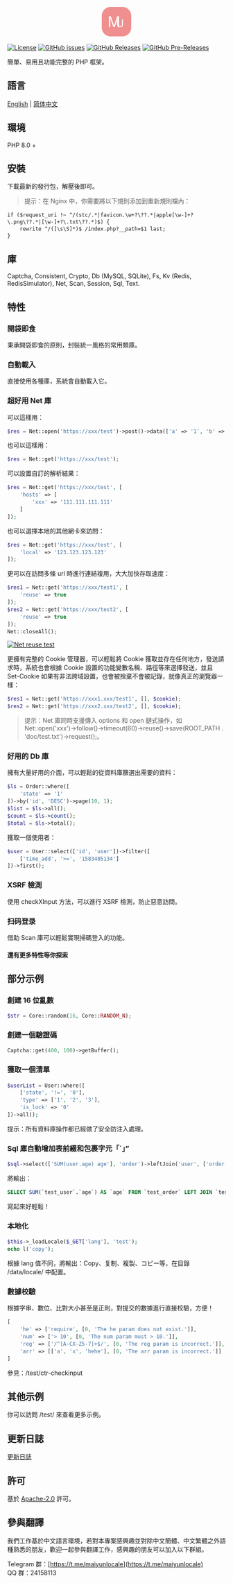 <p align="center"><img src="./icon.svg" width="68" height="68" alt="Mutton"></p>

[![License](https://img.shields.io/github/license/maiyun/mutton.svg)](https://github.com/maiyun/mutton/blob/master/LICENSE)
[![GitHub issues](https://img.shields.io/github/issues/maiyun/mutton.svg)](https://github.com/maiyun/mutton/issues)
[![GitHub Releases](https://img.shields.io/github/release/maiyun/mutton.svg)](https://github.com/maiyun/mutton/releases "Stable Release")
[![GitHub Pre-Releases](https://img.shields.io/github/release/maiyun/mutton/all.svg)](https://github.com/maiyun/mutton/releases "Pre-Release")

簡單、易用且功能完整的 PHP 框架。

## 語言

[English](../README.md) | [简体中文](README.sc.md)

## 環境

PHP 8.0 +

## 安裝

下載最新的發行包，解壓後即可。

> 提示：在 Nginx 中，你需要將以下規則添加到重新規則檔內：

```
if ($request_uri !~ ^/(stc/.*|favicon.\w+?\??.*|apple[\w-]+?\.png\??.*|[\w-]+?\.txt\??.*)$) {
    rewrite ^/([\s\S]*)$ /index.php?__path=$1 last;
}
```

## 庫

Captcha, Consistent, Crypto, Db (MySQL, SQLite), Fs, Kv (Redis, RedisSimulator), Net, Scan, Session, Sql, Text.

## 特性

### 開袋即食

秉承開袋即食的原則，封裝統一風格的常用類庫。

### 自動載入

直接使用各種庫，系統會自動載入它。

### 超好用 Net 庫

可以這樣用：

```php
$res = Net::open('https://xxx/test')->post()->data(['a' => '1', 'b' => '2'])->request();
```

也可以這樣用：

```php
$res = Net::get('https://xxx/test');
```

可以設置自訂的解析結果：

```php
$res = Net::get('https://xxx/test', [
    'hosts' => [
        'xxx' => '111.111.111.111'
    ]
]);
```

也可以選擇本地的其他網卡來訪問：

```php
$res = Net::get('https://xxx/test', [
    'local' => '123.123.123.123'
]);
```

更可以在訪問多條 url 時進行連結複用，大大加快存取速度：

```php
$res1 = Net::get('https://xxx/test1', [
    'reuse' => true
]);
$res2 = Net::get('https://xxx/test2', [
    'reuse' => true
]);
Net::closeAll();
```

[![Net reuse test](test-net-reuse.png)](test-net-reuse.png)

更擁有完整的 Cookie 管理器，可以輕鬆將 Cookie 獲取並存在任何地方，發送請求時，系統也會根據 Cookie 設置的功能變數名稱、路徑等來選擇發送，並且 Set-Cookie 如果有非法跨域設置，也會被捨棄不會被記錄，就像真正的瀏覽器一樣：

```php
$res1 = Net::get('https://xxx1.xxx/test1', [], $cookie);
$res2 = Net::get('https://xxx2.xxx/test2', [], $cookie);
```

> 提示：Net 庫同時支援傳入 options 和 open 鏈式操作，如 Net::open('xxx')->follow()->timeout(60)->reuse()->save(ROOT_PATH . 'doc/test.txt')->request();。

### 好用的 Db 庫

擁有大量好用的介面，可以輕鬆的從資料庫篩選出需要的資料：

```php
$ls = Order::where([
    'state' => '1'
])->by('id', 'DESC')->page(10, 1);
$list = $ls->all();
$count = $ls->count();
$total = $ls->total();
```

獲取一個使用者：

```php
$user = User::select(['id', 'user'])->filter([
    ['time_add', '>=', '1583405134']
])->first();
```

### XSRF 檢測

使用 checkXInput 方法，可以進行 XSRF 檢測，防止惡意訪問。

### 扫码登录

借助 Scan 庫可以輕鬆實現掃碼登入的功能。

#### 還有更多特性等你探索

## 部分示例

### 創建 16 位亂數

```php
$str = Core::random(16, Core::RANDOM_N);
```

### 創建一個驗證碼

```php
Captcha::get(400, 100)->getBuffer();
```

### 獲取一個清單

```php
$userList = User::where([
    ['state', '!=', '0'],
    'type' => ['1', '2', '3'],
    'is_lock' => '0'
])->all();
```

提示：所有資料庫操作都已經做了安全防注入處理。

### Sql 庫自動增加表前綴和包裹字元「`」”

```php
$sql->select(['SUM(user.age) age'], 'order')->leftJoin('user', ['order.user_id' => '#user.id'])
```

將輸出：

```sql
SELECT SUM(`test_user`.`age`) AS `age` FROM `test_order` LEFT JOIN `test_user` ON `test_order`.`user_id` = `test_user`.`id`
```

寫起來好輕鬆！

### 本地化

```php
$this->_loadLocale($_GET['lang'], 'test');
echo l('copy');
```

根據 lang 值不同，將輸出：Copy、复制、複製、コピー等，在目錄 /data/locale/ 中配置。

### 數據校驗

根據字串、數位、比對大小甚至是正則，對提交的數據進行直接校驗，方便！

```php
[
    'he' => ['require', [0, 'The he param does not exist.']],
    'num' => ['> 10', [0, 'The num param must > 10.']],
    'reg' => ['/^[A-CX-Z5-7]+$/', [0, 'The reg param is incorrect.']],
    'arr' => [['a', 'x', 'hehe'], [0, 'The arr param is incorrect.']]
]
```

參見：/test/ctr-checkinput

## 其他示例

你可以訪問 /test/ 來查看更多示例。

## 更新日誌

[更新日誌](CHANGELOG.tc.md)

## 許可

基於 [Apache-2.0](../LICENSE) 許可。

## 參與翻譯

我們工作基於中文語言環境，若對本專案感興趣並對除中文簡體、中文繁體之外語種熟悉的朋友，歡迎一起參與翻譯工作，感興趣的朋友可以加入以下群組。

Telegram 群：[https://t.me/maiyunlocale](https://t.me/maiyunlocale)  
QQ 群：24158113